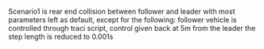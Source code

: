 Scenario1 is rear end collision between follower and leader with most parameters left as default, except for the following:
follower vehicle is controlled through traci script, control given back at 5m from the leader
the step length is reduced to 0.001s
